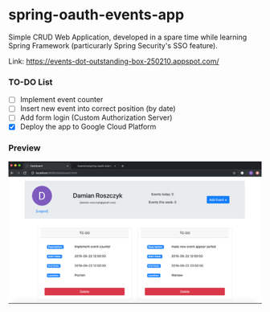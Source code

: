 # spring-oauth-events-app

Simple CRUD Web Application, developed in a spare time while learning Spring Framework (particurarly Spring Security's SSO feature).

Link: https://events-dot-outstanding-box-250210.appspot.com/

### TO-DO List

- [ ] Implement event counter
- [ ] Insert new event into correct position (by date)
- [ ] Add form login (Custom Authorization Server)
- [X] Deploy the app to Google Cloud Platform

### Preview
![alt text](https://raw.githubusercontent.com/buensons/spring-oauth-events-app/master/screenshot.png)
